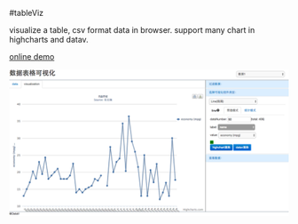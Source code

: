#tableViz

visualize a table, csv format data in browser. support many chart in highcharts and datav.

[online demo](https://cdn.rawgit.com/jdk137/tableViz/master/index.html)

![example image](https://raw.githubusercontent.com/jdk137/tableViz/master/screenshot.png)
